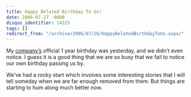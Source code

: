 ```yaml
---
title: Happy Belated Birthday To Us!
date: 2006-07-27 -0800
disqus_identifier: 14325
tags: []
redirect_from: "/archive/2006/07/26/HappyBelatedBirthdayToUs.aspx/"
---
```


My [company’s](http://veloc-it.com/ "VelocIT") official 1 year birthday
was yesterday, and we didn’t even notice. I guess it is a good thing
that we are so busy that we fail to notice our own birthday passing us
by.

We’ve had a rocky start which involves some interesting stories that I
will tell someday when we are far enough removed from them. But things
are starting to hum along much better now.

